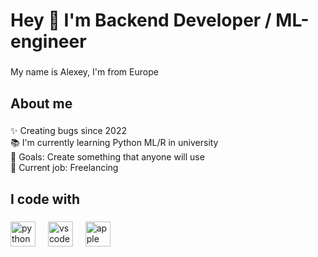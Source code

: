 <h1 align="left">Hey 👋 I'm Backend Developer / ML-engineer</h1>

###

<p align="left">My name is Alexey, I'm from Europe</p>

###

<h2 align="left">About me</h2>

###

<p align="left">✨ Creating bugs since 2022<br>📚 I'm currently learning Python ML/R in university<br>🎯 Goals: Create something that anyone will use<br>💼 Current job: Freelanсing</p>

###

<h2 align="left">I code with</h2>

###

<div align="left">
  <img src="https://cdn.jsdelivr.net/gh/devicons/devicon/icons/python/python-original.svg" height="40" alt="python logo"  />
  <img width="12" />
  <img src="https://cdn.jsdelivr.net/gh/devicons/devicon/icons/vscode/vscode-original.svg" height="40" alt="vscode logo"  />
  <img width="12" />
  <img src="https://img.shields.io/badge/Apple-000000?logo=apple&logoColor=white&style=for-the-badge" height="40" alt="apple logo"  />
</div>

###
